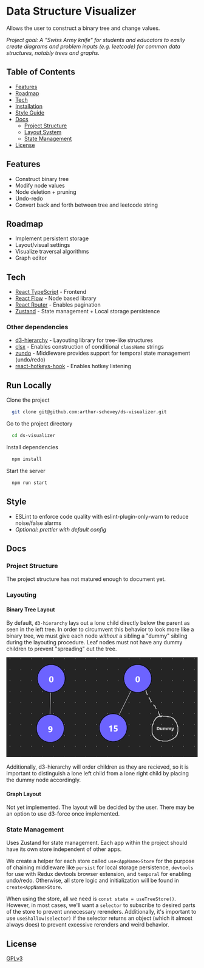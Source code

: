 # Data Structure Visualizer

Allows the user to construct a binary tree and change values.

_Project goal: A "Swiss Army knife" for students and educators to easily create diagrams and problem inputs (e.g. leetcode) for common data structures, notably trees and graphs._

## Table of Contents
- [Features](#features)
- [Roadmap](#roadmap)
- [Tech](#tech)
- [Installation](#run-locally)
- [Style Guide](#style)
- [Docs](#docs)
  - [Project Structure](#project-structure)
  - [Layout System](#layouting)
  - [State Management](#state-management)
- [License](#license)

## Features

- Construct binary tree
- Modify node values
- Node deletion + pruning
- Undo-redo
- Convert back and forth between tree and leetcode string

## Roadmap

- Implement persistent storage
- Layout/visual settings
- Visualize traversal algorithms
- Graph editor

## Tech

- [React TypeScript]() - Frontend
- [React Flow]() - Node based library
- [React Router]() - Enables pagination
- [Zustand]() - State management + Local storage persistence

### Other dependencies

- [d3-hierarchy]() - Layouting library for tree-like structures
- [clsx]() - Enables construction of conditional `className` strings
- [zundo]() - Middleware provides support for temporal state management (undo/redo)
- [react-hotkeys-hook]() - Enables hotkey listening

## Run Locally

Clone the project

```bash
  git clone git@github.com:arthur-schevey/ds-visualizer.git
```

Go to the project directory

```bash
  cd ds-visualizer
```

Install dependencies

```bash
  npm install
```

Start the server

```bash
  npm run start
```

## Style

- ESLint to enforce code quality with eslint-plugin-only-warn to reduce noise/false alarms
- _Optional: prettier with default config_

## Docs
### Project Structure
The project structure has not matured enough to document yet.
### Layouting
#### Binary Tree Layout
By default, `d3-hierarchy` lays out a lone child directly below the parent as seen in the left tree. In order to circumvent this behavior to look more like a binary tree, we must give each node *without* a sibling a "dummy" sibling during the layouting procedure. Leaf nodes must not have any dummy children to prevent "spreading" out the tree.

![Left tree: single left child is positioned directly below root. Right tree: single left child is positioned to the left as you would expect for a binary tree, due to an invisible dummy node acting as the right child.](public/tree-layout-demo.png)

Additionally, d3-hierarchy will order children as they are recieved, so it is important to distinguish a lone left child from a lone right child by placing the dummy node accordingly.

#### Graph Layout
Not yet implemented. The layout will be decided by the user. There may be an option to use d3-force once implemented.

### State Management
Uses Zustand for state management. Each app within the project should have its own store independent of other apps. 

We create a helper for each store called `use<AppName>Store` for the purpose of chaining middleware like `persist` for local storage persistence, `devtools` for use with Redux devtools browser extension, and `temporal` for enabling undo/redo. Otherwise, all store logic and initialization will be found in `create<AppName>Store`.

When using the store, all we need is `const state = useTreeStore()`. However, in most cases, we'll want a `selector` to subscribe to desired parts of the store to prevent unnecessary rerenders. Additionally, it's important to use `useShallow(selector)` if the selector returns an object (which it almost always does) to prevent excessive rerenders and weird behavior.

## License

[GPLv3](https://choosealicense.com/licenses/gpl-3.0/)
